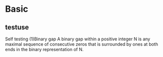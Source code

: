 # Basic

## testuse
Self testing
(1)Binary gap
A binary gap within a positive integer N is any maximal sequence of consecutive zeros that is surrounded by ones at both ends in the binary representation of N.
